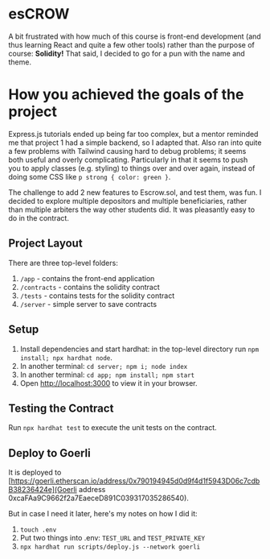 # esCROW

A bit frustrated with how much of this course is front-end development (and thus learning React and quite a few other tools) rather than the purpose of course: **Solidity!** That said, I decided to go for a pun with the name and theme.

# How you achieved the goals of the project

Express.js tutorials ended up being far too complex, but a mentor reminded me that project 1 had a simple backend, so I adapted that. Also ran into quite a few problems with Tailwind causing hard to debug problems; it seems both useful and overly complicating. Particularly in that it seems to push you to apply classes (e.g. styling) to things over and over again, instead of doing some CSS like `p strong { color: green }`.

The challenge to add 2 new features to Escrow.sol, and test them, was fun. I decided to explore multiple depositors and multiple beneficiaries, rather than multiple arbiters the way other students did. It was pleasantly easy to do in the contract.

## Project Layout

There are three top-level folders:

1. `/app` - contains the front-end application
2. `/contracts` - contains the solidity contract
3. `/tests` - contains tests for the solidity contract
4. `/server` - simple server to save contracts

## Setup

1. Install dependencies and start hardhat: in the top-level directory run `npm install; npx hardhat node`.
2. In another terminal: `cd server; npm i; node index`
3. In another terminal: `cd app; npm install; npm start`
4. Open [http://localhost:3000](http://localhost:3000) to view it in your browser.

## Testing the Contract

Run `npx hardhat test` to execute the unit tests on the contract.

## Deploy to Goerli

It is deployed to [https://goerli.etherscan.io/address/0x790194945d0d9f4d1f5943D06c7cdbB38236424e](Goerli address 0xcaFAa9C9662f2a7EaeceD891C039317035286540).

But in case I need it later, here's my notes on how I did it:

1. `touch .env`
2. Put two things into .env: `TEST_URL` and `TEST_PRIVATE_KEY`
3. `npx hardhat run scripts/deploy.js --network goerli`
